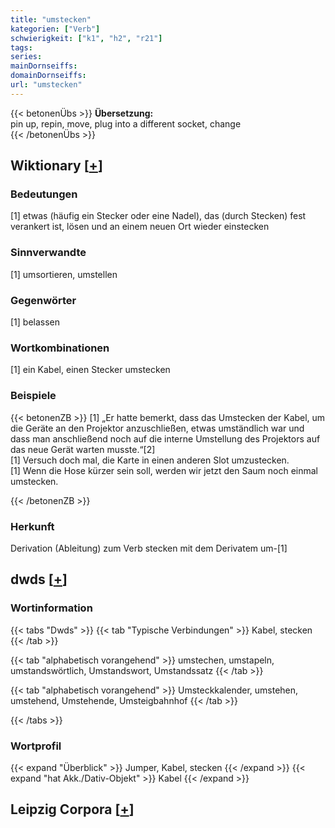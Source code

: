 ```yaml
---
title: "umstecken"
kategorien: ["Verb"]
schwierigkeit: ["k1", "h2", "r21"]
tags:
series:
mainDornseiffs:
domainDornseiffs:
url: "umstecken"
---
```


{{< betonenÜbs >}}
**Übersetzung:**  
pin up, repin, move, plug into a different socket, change  
{{< /betonenÜbs >}}

## Wiktionary [[+](https://de.wiktionary.org/wiki/umstecken)]

### Bedeutungen
[1] etwas (häufig ein Stecker oder eine Nadel), das (durch Stecken) fest verankert ist, lösen und an einem neuen Ort wieder einstecken  

### Sinnverwandte
[1] umsortieren, umstellen  

### Gegenwörter
[1] belassen  

### Wortkombinationen
[1] ein Kabel, einen Stecker umstecken  

### Beispiele
{{< betonenZB >}}
[1] „Er hatte bemerkt, dass das Umstecken der Kabel, um die Geräte an den Projektor anzuschließen, etwas umständlich war und dass man anschließend noch auf die interne Umstellung des Projektors auf das neue Gerät warten musste.“[2]  
[1] Versuch doch mal, die Karte in einen anderen Slot umzustecken.  
[1] Wenn die Hose kürzer sein soll, werden wir jetzt den Saum noch einmal umstecken.  

{{< /betonenZB >}}
### Herkunft
Derivation (Ableitung) zum Verb stecken mit dem Derivatem um-[1]  



## dwds [[+](https://www.dwds.de/wb/umstecken)]

### Wortinformation
{{< tabs "Dwds" >}}
{{< tab "Typische Verbindungen" >}}
Kabel, stecken
{{< /tab >}}

{{< tab "alphabetisch vorangehend" >}}
umstechen, umstapeln, umstandswörtlich, Umstandswort, Umstandssatz
{{< /tab >}}

{{< tab "alphabetisch vorangehend" >}}
Umsteckkalender, umstehen, umstehend, Umstehende, Umsteigbahnhof
{{< /tab >}}

{{< /tabs >}}

### Wortprofil
{{< expand "Überblick" >}} Jumper, Kabel, stecken {{< /expand >}}
{{< expand "hat Akk./Dativ-Objekt" >}} Kabel {{< /expand >}}

## Leipzig Corpora [[+](https://corpora.uni-leipzig.de/en/res?word=umstecken&corpusId=deu_newscrawl-public_2018)]

